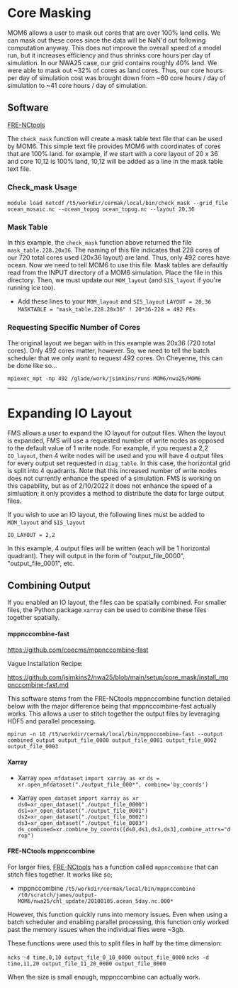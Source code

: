 # Core Masking

MOM6 allows a user to mask out cores that are over 100% land cells. We can mask out these cores since the data will be NaN'd out following computation anyway. This does not improve the overall speed of a model run, but it increases efficiency and thus shrinks core hours per day of simulation. In our NWA25 case, our grid contains roughly 40% land. We were able to mask out ~32% of cores as land cores. Thus, our core hours per day of simulation cost was brought down from ~60 core hours / day of simulation to ~41 core hours / day of simulation.

## Software

[FRE-NCtools](https://github.com/NOAA-GFDL/FRE-NCtools)

The `check_mask` function will create a mask table text file that can be used by MOM6. This simple text file provides MOM6 with coordinates of cores that are 100% land. for example, if we start with a core layout of 20 x 36 and core 10,12 is 100% land, 10,12 will be added as a line in the mask table text file.

### Check_mask Usage

`module load netcdf`
`/t5/workdir/cermak/local/bin/check_mask --grid_file ocean_mosaic.nc --ocean_topog ocean_topog.nc --layout 20,36`

### Mask Table

In this example, the `check_mask` function above returned the file `mask_table.228.20x36`. The naming of this file indicates that 228 cores of our 720 total cores used (20x36 layout) are land. Thus, only 492 cores have ocean. Now we need to tell MOM6 to use this file. Mask tables are defaultly read from the INPUT directory of a MOM6 simulation. Place the file in this directory. Then, we must update our `MOM_layout` (and `SIS_layout` if you're running ice too). 

- Add these lines to your `MOM_layout` and `SIS_layout`
`LAYOUT = 20,36`
`MASKTABLE = "mask_table.228.20x36" ! 20*36-228 = 492 PEs`

### Requesting Specific Number of Cores

The original layout we began with in this example was 20x36 (720 total cores). Only 492 cores matter, however. So, we need to tell the batch scheduler that we only want to request 492 cores. On Cheyenne, this can be done like so...

`mpiexec_mpt -np 492 /glade/work/jsimkins/runs-MOM6/nwa25/MOM6`

------------------------------------------
# Expanding IO Layout

FMS allows a user to expand the IO layout for output files. When the layout is expanded, FMS will use a requested number of  write nodes as opposed to the default value of 1 write node. For example, if you request a 2,2 `IO_layout`, then 4 write nodes will be used and you will have 4 output files for every output set requested in `diag_table`. In this case, the horizontal grid is split into 4 quadrants. Note that this increased number of write nodes does not currently enhance the speed of a simulation. FMS is working on this capability, but as of 2/10/2022 it does not enhance the speed of a simluation; it only provides a method to distribute the data for large output files. 

If you wish to use an IO layout, the following lines must be added to `MOM_layout` and `SIS_layout`

`IO_LAYOUT = 2,2`

In this example, 4 output files will be written (each will be 1 horizontal quadrant). They will output in the form of "output_file_0000", "output_file_0001", etc.

## Combining Output

If you enabled an IO layout, the files can be spatially combined. For smaller files, the Python package `xarray` can be used to combine these files together spatially.

#### mppnccombine-fast

https://github.com/coecms/mppnccombine-fast

Vague Installation Recipe:

https://github.com/jsimkins2/nwa25/blob/main/setup/core_mask/install_mppnccombine-fast.md

This software stems from the FRE-NCtools mppnccombine function detailed below with the major difference being that mppnccombine-fast actually works. This allows a user to stitch together the output files by leveraging HDF5 and parallel processing. 

`mpirun -n 10 /t5/workdir/cermak/local/bin/mppnccombine-fast --output combined_output output_file_0000 output_file_0001 output_file_0002 output_file_0003`

 
#### Xarray

- Xarray `open_mfdataset`
`import xarray as xr`
`ds = xr.open_mfdataset("./output_file_000*", combine='by_coords')`

- Xarray `open_dataset`
`import xarray as xr`
`ds0=xr_open_dataset("./output_file_0000")`
`ds1=xr_open_dataset("./output_file_0001")`
`ds2=xr_open_dataset("./output_file_0002")`
`ds3=xr_open_dataset("./output_file_0003")`
`ds_combined=xr.combine_by_coords([ds0,ds1,ds2,ds3],combine_attrs="drop")`

#### FRE-NCtools mppnccombine

For larger files, [FRE-NCtools](https://github.com/NOAA-GFDL/FRE-NCtools) has a function called `mppnccombine` that can stitch files together. It works like so;

- mppnccombine
`/t5/workdir/cermak/local/bin/mppnccombine /t0/scratch/james/output-MOM6/nwa25/chl_update/20100105.ocean_5day.nc.000*`

However, this function quickly runs into memory issues. Even when using a batch scheduler and enabling parallel processing, this function only worked past the memory issues when the individual files were ~3gb.

These functions were used this to split files in half by the time dimension:

`ncks -d time,0,10 output_file_0_10_0000 output_file_0000`
`ncks -d time,11,20 output_file_11_20_0000 output_file_0000`

When the size is small enough, mppnccombine can actually work. 

